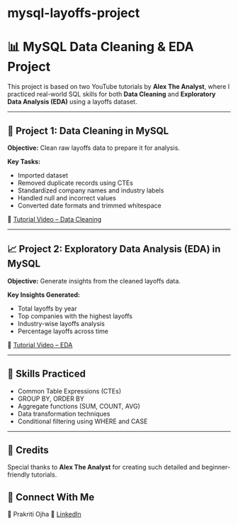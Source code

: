# mysql-layoffs-project
# 📊 MySQL Data Cleaning & EDA Project

This project is based on two YouTube tutorials by **Alex The Analyst**, where I practiced real-world SQL skills for both **Data Cleaning** and **Exploratory Data Analysis (EDA)** using a layoffs dataset.

---

## 🧹 Project 1: Data Cleaning in MySQL

**Objective:** Clean raw layoffs data to prepare it for analysis.

**Key Tasks:**
- Imported dataset
- Removed duplicate records using CTEs
- Standardized company names and industry labels
- Handled null and incorrect values
- Converted date formats and trimmed whitespace

🔗 [Tutorial Video – Data Cleaning](https://youtu.be/4UltKCnnnTA)

---

## 📈 Project 2: Exploratory Data Analysis (EDA) in MySQL

**Objective:** Generate insights from the cleaned layoffs data.

**Key Insights Generated:**
- Total layoffs by year
- Top companies with the highest layoffs
- Industry-wise layoffs analysis
- Percentage layoffs across time

🔗 [Tutorial Video – EDA](https://youtu.be/QYd-RtK58VQ)

---

## 🧠 Skills Practiced

- Common Table Expressions (CTEs)
- GROUP BY, ORDER BY
- Aggregate functions (SUM, COUNT, AVG)
- Data transformation techniques
- Conditional filtering using WHERE and CASE

---

## 🙌 Credits

Special thanks to **Alex The Analyst** for creating such detailed and beginner-friendly tutorials.

## 🔗 Connect With Me

👤 Prakriti Ojha
🔗 [LinkedIn](https://www.linkedin.com/in/prakriti-ojha-281a64325/)
